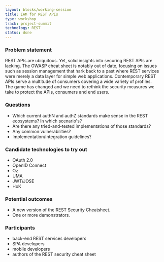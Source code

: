 ```yaml
---
layout: blocks/working-session
title: IAM for REST APIs
type: workshop
track: project-summit
technology: REST
status: done
---
```


### Problem statement

REST APIs are ubiquitous. Yet, solid insights into securing REST APIs are lacking. The OWASP cheat sheet is notably out of date, focusing on issues such as session management that hark back to a past where REST services were merely a data layer for simple web applications. Contemporary REST APIs serve a multitude of consumers covering a wide variety of profiles. The game has changed and we need to rethink the security measures we take to protect the APIs, consumers and end users.

### Questions

* Which current authN and authZ standards make sense in the REST ecosystems? In which scenario's?
* Are there any tried-and-tested implementations of those standards?
* Any common vulnerabilities?
* Implementation/integration guidelines?

### Candidate technologies to try out

* OAuth 2.0
* OpenID Connect
* Oz
* UMA
* JWT/JOSE
* HoK

### Potential outcomes

* A new version of the REST Security Cheatsheet.
* One or more demonstrators.

### Participants

* back-end REST services developers
* SPA developers
* mobile developers
* authors of the REST security cheat sheet

